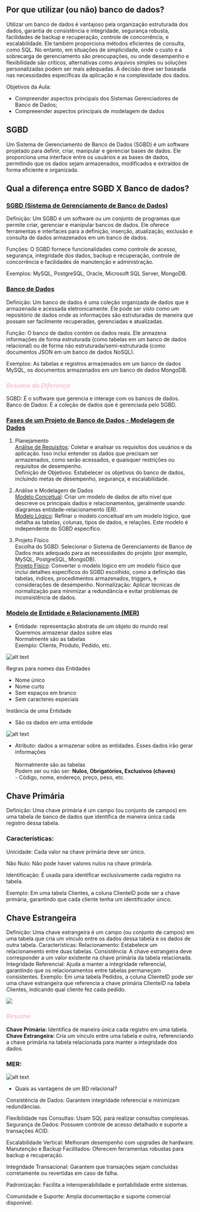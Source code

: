 ## Por que utilizar (ou não) banco de dados? 

Utilizar um banco de dados é vantajoso pela organização estruturada dos dados, garantia de consistência e integridade, segurança robusta, facilidades de backup e recuperação, controle de concorrência, e escalabilidade. Ele também proporciona métodos eficientes de consulta, como SQL. No entanto, em situações de simplicidade, onde o custo e a sobrecarga de gerenciamento são preocupações, ou onde desempenho e flexibilidade são críticos, alternativas como arquivos simples ou soluções personalizadas podem ser mais adequadas. A decisão deve ser baseada nas necessidades específicas da aplicação e na complexidade dos dados.

Objetivos da Aula: 

- Compreender aspectos principais dos Sistemas Gerenciadores de Banco de Dados;
- Compreeender aspectos principais de modelagem de dados 


## SGBD

Um Sistema de Gerenciamento de Banco de Dados (SGBD) é um software projetado para definir, criar, manipular e gerenciar bases de dados. Ele proporciona uma interface entre os usuários e as bases de dados, permitindo que os dados sejam armazenados, modificados e extraídos de forma eficiente e organizada.

## Qual a diferença entre SGBD X Banco de dados? 

### <u>SGBD (Sistema de Gerenciamento de Banco de Dados)</u>

Definição: Um SGBD é um software ou um conjunto de programas que permite criar, gerenciar e manipular bancos de dados. Ele oferece ferramentas e interfaces para a definição, inserção, atualização, exclusão e consulta de dados armazenados em um banco de dados.

Funções: O SGBD fornece funcionalidades como controle de acesso, segurança, integridade dos dados, backup e recuperação, controle de concorrência e facilidades de manutenção e administração.

Exemplos: MySQL, PostgreSQL, Oracle, Microsoft SQL Server, MongoDB.

### <u> Banco de Dados </u>

Definição: Um banco de dados é uma coleção organizada de dados que é armazenada e acessada eletronicamente. Ele pode ser visto como um repositório de dados onde as informações são estruturadas de maneira que possam ser facilmente recuperadas, gerenciadas e atualizadas.

Função: O banco de dados contém os dados reais. Ele armazena informações de forma estruturada (como tabelas em um banco de dados relacional) ou de forma não estruturada/semi-estruturada (como documentos JSON em um banco de dados NoSQL).

Exemplos: As tabelas e registros armazenados em um banco de dados MySQL, os documentos armazenados em um banco de dados MongoDB.

### <i> <span style=color:pink> Resumo da Diferença </span>  </i> 
SGBD: É o software que gerencia e interage com os bancos de dados. <br>
Banco de Dados: É a coleção de dados que é gerenciada pelo SGBD.

### <u>Fases de um Projeto de Banco de Dados - Modelagem de Dados</u> 

1. Planejamento <br>
<u>Análise de Requisitos</u>: Coletar e analisar os requisitos dos usuários e da aplicação. Isso inclui entender os dados que precisam ser armazenados, como serão acessados, e quaisquer restrições ou requisitos de desempenho. <br> 
Definição de Objetivos: Estabelecer os objetivos do banco de dados, incluindo metas de desempenho, segurança, e escalabilidade.

2. Análise e Modelagem de Dados <br>
<u>Modelo Conceitual</u>: Criar um modelo de dados de alto nível que descreve os principais dados e relacionamentos, geralmente usando diagramas entidade-relacionamento (ER). <br>
<u>Modelo Lógico</u>: Refinar o modelo conceitual em um modelo lógico, que detalha as tabelas, colunas, tipos de dados, e relações. Este modelo é independente do SGBD específico.

3. Projeto Físico <br>
Escolha do SGBD: Selecionar o Sistema de Gerenciamento de Banco de Dados mais adequado para as necessidades do projeto (por exemplo, MySQL, PostgreSQL, MongoDB). <br>
<u>Projeto Físico</u>: Converter o modelo lógico em um modelo físico que inclui detalhes específicos do SGBD escolhido, como a definição das tabelas, índices, procedimentos armazenados, triggers, e considerações de desempenho.
Normalização: Aplicar técnicas de normalização para minimizar a redundância e evitar problemas de inconsistência de dados.

### <u>Modelo de Entidade e Relacionamento (MER)</u> 
- Entidade: representação abstrata de um objeto do mundo real
    <br> Queremos armazenar dados sobre elas
    <br> Normalmente são as tabelas 
    <br> Exemplo: Cliente, Produto, Pedido, etc.

 ![alt text](assets/image-2.png)   

 Regras para nomes das Entidades 
 - Nome único
 - Nome curto 
 - Sem espaços em branco 
 - Sem caracteres especiais

 Instância de uma Entidade 
 - São os dados em uma entidade 

 ![alt text](assets/image-3.png)

 - Atributo: dados a armazenar sobre as entidades. Esses dados irão gerar informações<br>
    <br> Normalmente são as tabelas 
    <br> Podem ser ou não ser: <b>Nulos, Obrigatórios, Exclusivos (chaves)</b>
    <br> - Código, nome, endereço, preço, peso, etc.

## Chave Primária
Definição: Uma chave primária é um campo (ou conjunto de campos) em uma tabela de banco de dados que identifica de maneira única cada registro dessa tabela.

### Características: 
Unicidade: Cada valor na chave primária deve ser único.

Não Nulo: Não pode haver valores nulos na chave primária. 

Identificação: É usada para identificar exclusivamente cada registro na tabela.

Exemplo: Em uma tabela Clientes, a coluna ClienteID pode ser a chave primária, garantindo que cada cliente tenha um identificador único.

## Chave Estrangeira

Definição: Uma chave estrangeira é um campo (ou conjunto de campos) em uma tabela que cria um vínculo entre os dados dessa tabela e os dados de outra tabela.
Características:
Relacionamento: Estabelece um relacionamento entre duas tabelas.
Consistência: A chave estrangeira deve corresponder a um valor existente na chave primária da tabela relacionada.
Integridade Referencial: Ajuda a manter a integridade referencial, garantindo que os relacionamentos entre tabelas permaneçam consistentes.
Exemplo: Em uma tabela Pedidos, a coluna ClienteID pode ser uma chave estrangeira que referencia a chave primária ClienteID na tabela Clientes, indicando qual cliente fez cada pedido.

![ ](assets/image-4.png)


### <i><span style=color:pink> Resumo </span></i> 

<b> Chave Primária: </b> Identifica de maneira única cada registro em uma tabela.
<b> Chave Estrangeira: </b> Cria um vínculo entre uma tabela e outra, referenciando a chave primária na tabela relacionada para manter a integridade dos dados.

### MER: 
 ![alt text](assets/image-6.png)

 - Quais as vantagens de um BD relacional? 

Consistência de Dados: Garantem integridade referencial e minimizam redundâncias.

Flexibilidade nas Consultas: Usam SQL para realizar consultas complexas.
Segurança de Dados: Possuem controle de acesso detalhado e suporte a transações ACID.

Escalabilidade Vertical: Melhoram desempenho com upgrades de hardware.
Manutenção e Backup Facilitados: Oferecem ferramentas robustas para backup e recuperação.

Integridade Transacional: Garantem que transações sejam concluídas corretamente ou revertidas em caso de falha.

Padronização: Facilita a interoperabilidade e portabilidade entre sistemas.

Comunidade e Suporte: Ampla documentação e suporte comercial disponível.
